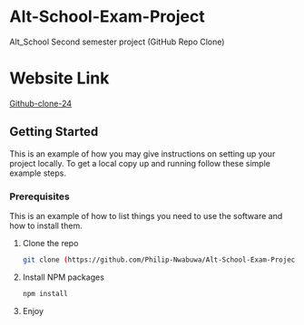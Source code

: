 # Alt-School-Exam-Project
Alt_School Second semester project (GitHub Repo Clone)

# Website Link
<a href="https://github-clone-24.web.app/" target="_blank"><ins>Github-clone-24<ins><a>

<!-- GETTING STARTED -->
## Getting Started

This is an example of how you may give instructions on setting up your project locally.
To get a local copy up and running follow these simple example steps.

### Prerequisites

This is an example of how to list things you need to use the software and how to install them.

1. Clone the repo
   ```sh
   git clone (https://github.com/Philip-Nwabuwa/Alt-School-Exam-Project.git)
   ```
2. Install NPM packages
   ```sh
   npm install
   ```
4. Enjoy
